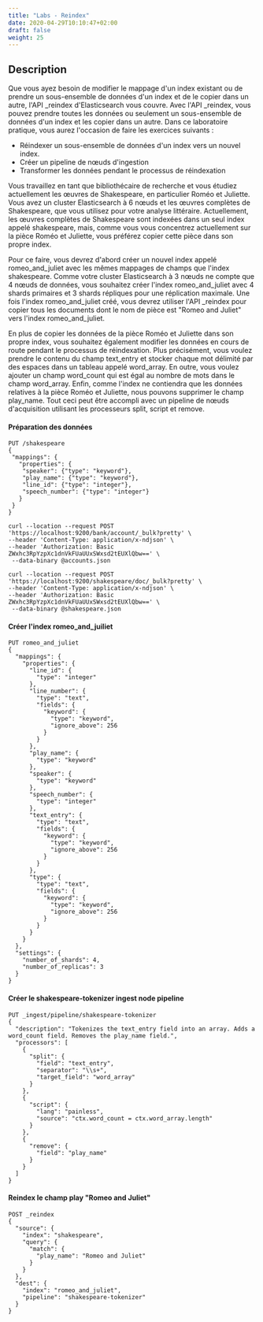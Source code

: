 ```yaml
---
title: "Labs - Reindex"
date: 2020-04-29T10:10:47+02:00
draft: false
weight: 25
---
```


## Description

Que vous ayez besoin de modifier le mappage d'un index existant ou de prendre un sous-ensemble de données d'un index et de le copier dans un autre, l'API _reindex d'Elasticsearch vous couvre. Avec l'API _reindex, vous pouvez prendre toutes les données ou seulement un sous-ensemble de données d'un index et les copier dans un autre. Dans ce laboratoire pratique, vous aurez l'occasion de faire les exercices suivants :

* Réindexer un sous-ensemble de données d'un index vers un nouvel index.
* Créer un pipeline de nœuds d'ingestion
* Transformer les données pendant le processus de réindexation

Vous travaillez en tant que bibliothécaire de recherche et vous étudiez actuellement les œuvres de Shakespeare, en particulier Roméo et Juliette. Vous avez un cluster Elasticsearch à 6 nœuds et les œuvres complètes de Shakespeare, que vous utilisez pour votre analyse littéraire. Actuellement, les œuvres complètes de Shakespeare sont indexées dans un seul index appelé shakespeare, mais, comme vous vous concentrez actuellement sur la pièce Roméo et Juliette, vous préférez copier cette pièce dans son propre index.

Pour ce faire, vous devrez d'abord créer un nouvel index appelé romeo_and_juliet avec les mêmes mappages de champs que l'index shakespeare. Comme votre cluster Elasticsearch à 3 nœuds ne compte que 4 nœuds de données, vous souhaitez créer l'index romeo_and_juliet avec 4 shards primaires et 3 shards répliques pour une réplication maximale. Une fois l'index romeo_and_juliet créé, vous devrez utiliser l'API _reindex pour copier tous les documents dont le nom de pièce est "Romeo and Juliet" vers l'index romeo_and_juliet.

En plus de copier les données de la pièce Roméo et Juliette dans son propre index, vous souhaitez également modifier les données en cours de route pendant le processus de réindexation. Plus précisément, vous voulez prendre le contenu du champ text_entry et stocker chaque mot délimité par des espaces dans un tableau appelé word_array. En outre, vous voulez ajouter un champ word_count qui est égal au nombre de mots dans le champ word_array. Enfin, comme l'index ne contiendra que les données relatives à la pièce Roméo et Juliette, nous pouvons supprimer le champ play_name. Tout ceci peut être accompli avec un pipeline de nœuds d'acquisition utilisant les processeurs split, script et remove.


#### Préparation des données

```
PUT /shakespeare
{
 "mappings": {
   "properties": {
    "speaker": {"type": "keyword"},
    "play_name": {"type": "keyword"},
    "line_id": {"type": "integer"},
    "speech_number": {"type": "integer"}
   }
 }
}
```

```
curl --location --request POST 'https://localhost:9200/bank/account/_bulk?pretty' \
--header 'Content-Type: application/x-ndjson' \
--header 'Authorization: Basic ZWxhc3RpYzpXc1dnVkFUaUUxSWxsd2tEUXlQbw==' \
 --data-binary @accounts.json

curl --location --request POST 'https://localhost:9200/shakespeare/doc/_bulk?pretty' \
--header 'Content-Type: application/x-ndjson' \
--header 'Authorization: Basic ZWxhc3RpYzpXc1dnVkFUaUUxSWxsd2tEUXlQbw==' \
 --data-binary @shakespeare.json
```



#### Créer l'index romeo_and_juiliet

```
PUT romeo_and_juliet
{
  "mappings": {
    "properties": {
      "line_id": {
        "type": "integer"
      },
      "line_number": {
        "type": "text",
        "fields": {
          "keyword": {
            "type": "keyword",
            "ignore_above": 256
          }
        }
      },
      "play_name": {
        "type": "keyword"
      },
      "speaker": {
        "type": "keyword"
      },
      "speech_number": {
        "type": "integer"
      },
      "text_entry": {
        "type": "text",
        "fields": {
          "keyword": {
            "type": "keyword",
            "ignore_above": 256
          }
        }
      },
      "type": {
        "type": "text",
        "fields": {
          "keyword": {
            "type": "keyword",
            "ignore_above": 256
          }
        }
      }
    }
  },
  "settings": {
    "number_of_shards": 4,
    "number_of_replicas": 3
  }
}
```

#### Créer le shakespeare-tokenizer ingest node pipeline

```
PUT _ingest/pipeline/shakespeare-tokenizer
{
  "description": "Tokenizes the text_entry field into an array. Adds a word_count field. Removes the play_name field.",
  "processors": [
    {
      "split": {
        "field": "text_entry",
        "separator": "\\s+",
        "target_field": "word_array"
      }
    },
    {
      "script": {
        "lang": "painless",
        "source": "ctx.word_count = ctx.word_array.length"
      }
    },
    {
      "remove": {
        "field": "play_name"
      }
    }
  ]
}
```

#### Reindex le champ play "Romeo and Juliet"

```
POST _reindex
{
  "source": {
    "index": "shakespeare",
    "query": {
      "match": {
        "play_name": "Romeo and Juliet"
      }
    }
  },
  "dest": {
    "index": "romeo_and_juliet",
    "pipeline": "shakespeare-tokenizer"
  }
}
```